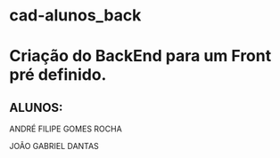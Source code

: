 # cad-alunos_back
<h1>Criação do BackEnd para um Front pré definido. </h1>

<h2>ALUNOS:</h2>
<p>ANDRÉ FILIPE GOMES ROCHA</p>
<p>JOÃO GABRIEL DANTAS</p>
